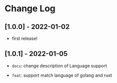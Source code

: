 # Change Log

## [1.0.0] - 2022-01-02

- first release!

## [1.0.1] - 2022-01-05

- `docs`: change description of Language support

- `feat`: support match language of golang and rust

